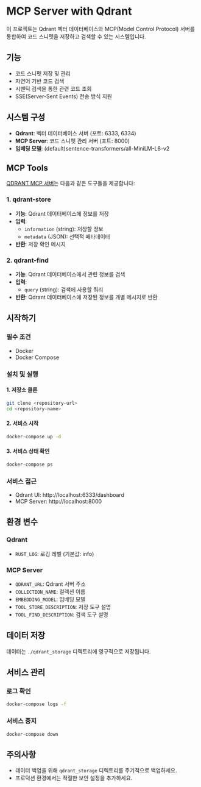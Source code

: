 # MCP Server with Qdrant

이 프로젝트는 Qdrant 벡터 데이터베이스와 MCP(Model Control Protocol) 서버를 통합하여 코드 스니펫을 저장하고 검색할 수 있는 시스템입니다.

## 기능

- 코드 스니펫 저장 및 관리
- 자연어 기반 코드 검색
- 시맨틱 검색을 통한 관련 코드 조회
- SSE(Server-Sent Events) 전송 방식 지원

## 시스템 구성

- **Qdrant**: 벡터 데이터베이스 서버 (포트: 6333, 6334)
- **MCP Server**: 코드 스니펫 관리 서버 (포트: 8000)
- **임베딩 모델**: (default)sentence-transformers/all-MiniLM-L6-v2

## MCP Tools

[QDRANT MCP 서버](https://github.com/qdrant/mcp-server-qdrant)는 다음과 같은 도구들을 제공합니다:

### 1. qdrant-store

- **기능**: Qdrant 데이터베이스에 정보를 저장
- **입력**:
  - `information` (string): 저장할 정보
  - `metadata` (JSON): 선택적 메타데이터
- **반환**: 저장 확인 메시지

### 2. qdrant-find

- **기능**: Qdrant 데이터베이스에서 관련 정보를 검색
- **입력**:
  - `query` (string): 검색에 사용할 쿼리
- **반환**: Qdrant 데이터베이스에 저장된 정보를 개별 메시지로 반환

## 시작하기

### 필수 조건

- Docker
- Docker Compose

### 설치 및 실행

#### 1. 저장소 클론

```bash
git clone <repository-url>
cd <repository-name>
```

#### 2. 서비스 시작

```bash
docker-compose up -d
```

#### 3. 서비스 상태 확인

```bash
docker-compose ps
```

### 서비스 접근

- Qdrant UI: http://localhost:6333/dashboard
- MCP Server: http://localhost:8000

## 환경 변수

### Qdrant

- `RUST_LOG`: 로깅 레벨 (기본값: info)

### MCP Server

- `QDRANT_URL`: Qdrant 서버 주소
- `COLLECTION_NAME`: 컬렉션 이름
- `EMBEDDING_MODEL`: 임베딩 모델
- `TOOL_STORE_DESCRIPTION`: 저장 도구 설명
- `TOOL_FIND_DESCRIPTION`: 검색 도구 설명

## 데이터 저장

데이터는 `./qdrant_storage` 디렉토리에 영구적으로 저장됩니다.

## 서비스 관리

### 로그 확인

```bash
docker-compose logs -f
```

### 서비스 중지

```bash
docker-compose down
```

## 주의사항

- 데이터 백업을 위해 `qdrant_storage` 디렉토리를 주기적으로 백업하세요.
- 프로덕션 환경에서는 적절한 보안 설정을 추가하세요.
